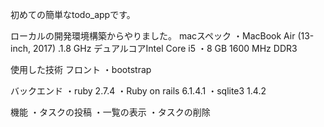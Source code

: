 初めての簡単なtodo_appです。

ローカルの開発環境構築からやりました。
macスペック
・MacBook Air (13-inch, 2017)
.1.8 GHz デュアルコアIntel Core i5
・8 GB 1600 MHz DDR3

使用した技術
フロント
・bootstrap

バックエンド
・ruby 2.7.4
・Ruby on rails 6.1.4.1
・sqlite3 1.4.2


機能
・タスクの投稿
・一覧の表示
・タスクの削除

